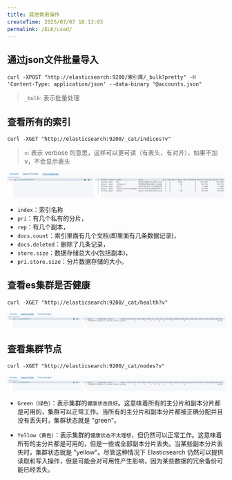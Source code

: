 ```yaml
---
title: 其他常用操作
createTime: 2025/07/07 18:13:03
permalink: /ELK/used/
---
```

## 通过json文件批量导入

```shell
curl -XPOST "http://elasticsearch:9200/索引库/_bulk?pretty" -H 'Content-Type: application/json' --data-binary "@accounts.json"
```

> `_bulk`: 表示批量处理

## 查看所有的索引
```shell
curl -XGET "http://elasticsearch:9200/_cat/indices?v"
```
> `v`: 表示 verbose 的意思，这样可以更可读（有表头，有对齐），如果不加v，不会显示表头

![](./img/3-1.png)

- `index`：索引名称
- `pri`：有几个私有的分片，
- `rep`：有几个副本，
- `docs.count`：索引里面有几个文档(即里面有几条数据记录)，
- `docs.deleted`：删除了几条记录，
- `store.size`：数据存储总大小(包括副本)，
- `pri.store.size`：分片数据存储的大小。

## 查看es集群是否健康
```shell
curl -XGET "http://elasticsearch:9200/_cat/health?v"
```
![](./img/3-2.png)

## 查看集群节点
```shell
curl -XGET "http://elasticsearch:9200/_cat/nodes?v"
```

![](./img/3-2.png)

- `Green（绿色）`：表示集群的`健康状态良好`。这意味着所有的主分片和副本分片都是可用的，集群可以正常工作。当所有的主分片和副本分片都被正确分配并且没有丢失时，集群状态就是 "green"。

- `Yellow（黄色）`：表示集群的`健康状态不太理想`，但仍然可以正常工作。这意味着所有的主分片都是可用的，但是一些或全部副本分片丢失。当某些副本分片丢失时，集群状态就是 "yellow"。尽管这种情况下 Elasticsearch 仍然可以提供读取和写入操作，但是可能会对可用性产生影响，因为某些数据的冗余备份可能已经丢失。
